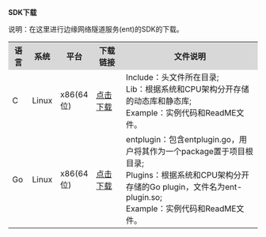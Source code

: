**SDK下载**

说明：在这里进行边缘网络隧道服务(ent)的SDK的下载。

<table>
  <tr bgcolor="#D8D8D8">
    <th width="8%">语言</th>
    <th>系统</th>
    <th width="14%">平台</th>
    <th width="12%">下载链接</th>
    <th>文件说明</th>
  </tr>
  <tr>
    <td>C</td>
    <td>Linux</td>
    <td>x86(64位)</td>
    <td><a href="https://ent-sdk.s3.cn-north-1.jdcloud-oss.com/C-SDK/ENT.tar.xz">点击下载</a></td>
    <td>Include：头文件所在目录;<br>
		Lib：根据系统和CPU架构分开存储的动态库和静态库;<br>
		Example：实例代码和ReadME文件。
	</td>
  </tr>
  <tr>
    <td>Go</td>
    <td>Linux</td>
    <td>x86(64位)</td>
    <td><a href="https://ent-sdk.s3.cn-north-1.jdcloud-oss.com/Go-SDK/ENT-Go.tar.xz">点击下载</a></td>
    <td>entplugin：包含entplugin.go，用户将其作为一个package置于项目根目录;<br>
		Plugins：根据系统和CPU架构分开存储的Go plugin，文件名为ent-plugin.so;<br>
		Example：实例代码和ReadME文件。
	</td>
  </tr>
</table>

